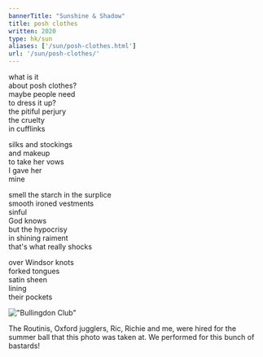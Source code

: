 ```yaml
---
bannerTitle: "Sunshine & Shadow" 
title: posh clothes
written: 2020
type: hk/sun
aliases: ['/sun/posh-clothes.html']
url: '/sun/posh-clothes/'
---
```


what is it  
about posh clothes?  
maybe people need  
to dress it up?  
the pitiful perjury  
the cruelty  
in cufflinks


silks and stockings  
and makeup  
to take her vows  
I gave her  
mine


smell the starch in the surplice  
smooth ironed vestments  
sinful  
God knows  
but the hypocrisy  
in shining raiment  
that's what really shocks


over Windsor knots  
forked tongues  
satin sheen  
lining  
their pockets

!["Bullingdon Club"](/images/bucket/bullingdonClub.jpg "Bullingdon Club")  

The Routinis, Oxford jugglers, Ric, Richie and me, were hired for the summer ball that this photo was taken at. We performed for this bunch of bastards!
